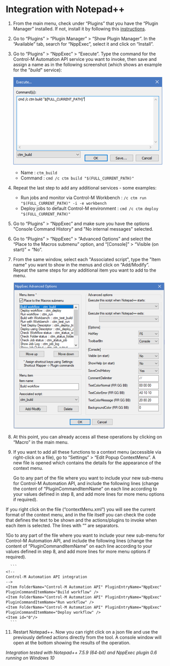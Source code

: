 # Integration with Notepad++

1. From the main menu, check under “Plugins” that you have the “Plugin Manager” installed. If not, install it by following this [instructions](https://bruderste.in/npp/pm/#install).

2. Go to “Plugins” > “Plugin Manager” > “Show Plugin Manager”. In the “Available” tab, search for “NppExec”, select it and click on “Install”.

3. Go to “Plugins” > “NppExec” > “Execute”. Type the command for the Control-M Automation API service you want to invoke, then save and assign a name as in the following screenshot (which shows an example for the "*build*" service):

   ![Notepad++ > Config 1](/601-integration-with-ides-and-code-editors/images/notepad_config_1.png)

   * Name : ```ctm_build```
   * Command : ```cmd /c ctm build "$(FULL_CURRENT_PATH)"```
   
4. Repeat the last step to add any additional services - some examples:

   * Run jobs and monitor via Control-M Workbench : ```/c ctm run "$(FULL_CURRENT_PATH)" -i -e workbench```
   * Deploy jobs to default Control-M environment : ```cmd /c ctm deploy "$(FULL_CURRENT_PATH)"```
   
5. Go to “Plugins” > “NppExec” and make sure you have the options "Console Command History" and "No internal messages" selected.

6. Go to “Plugins” > “NppExec” > “Advanced Options” and select the “Place to the Macros submenu” option, and “[Console]” > “Visible (on start)” = “No”.

7. From the same window, select each "Associated script", type the "Item name" you want to show in the menus and click on “Add/Modify”. Repeat the same steps for any additional item you want to add to the menu.

   ![Notepad++ > Config 2](/601-integration-with-ides-and-code-editors/images/notepad_config_2.png)

8. At this point, you can already access all these operations by clicking on “Macro” in the main menu.

9. If you want to add all these functions to a context menu (accessible via right-click on a file), go to “Settings” > “Edit Popup ContextMenu”. A new file is opened which contains the details for the appearance of the context menu.

   Go to any part of the file where you want to include your new sub-menu for Control-M Automation API, and include the following lines (change the content of “PluginCommandItemName” on each line according to your values defined in step 8, and add more lines for more menu options if required).


If you right click on the file (“contextMenu.xml”) you will see the current format of the context menu, and in the file itself you can check the code that defines the text to be shown and the actions/plugins to invoke when each item is selected. The lines with “<Item id="0"/>“ are separators.

1Go to any part of the file where you want to include your new sub-menu for Control-M Automation API, and include the following lines (change the content of “PluginCommandItemName” on each line according to your values defined in step 8, and add more lines for more menu options if required).

      ```
	<!--
	Control-M Automation API integration
    -->
    <Item FolderName="Control-M Automation API" PluginEntryName="NppExec"
    PluginCommandItemName="Build workflow" />
    <Item FolderName="Control-M Automation API" PluginEntryName="NppExec"
    PluginCommandItemName="Run workflow" />
    <Item FolderName="Control-M Automation API" PluginEntryName="NppExec"
    PluginCommandItemName="Deploy workflow" />
    <Item id="0"/>
      ```

11. Restart Notepad++. Now you can right click on a json file and use the previously defined actions directly from the tool. A console window will open at the bottom showing the results of the operation.


   *Integration tested with Notepad++ 7.5.9 (64-bit) and NppExec plugin 0.6 running on Windows 10*
